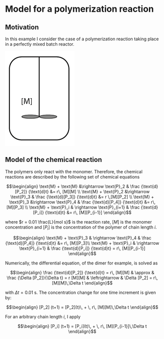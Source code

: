 # Model for a polymerization reaction

## Motivation

In this example I consider the case of a polymerization reaction taking place in a perfectly mixed batch reactor. 

![Icon of a batch reactor](ReadMeObjects/IconReactor.png)

## Model of the chemical reaction
The polymers only react with the monomer. Therefore, the chemical reactions are described by the following set of chemical equations

```math
\begin{align}
\text{M} + \text{M} &\rightarrow \text{P}_2 & \frac {\text{d}[P_2]} {\text{d}t} &= r\, [M][M] \\
\text{M} + \text{P}_2 &\rightarrow \text{P}_3 & \frac {\text{d}[P_3]} {\text{d}t} &= r \,[M][P_2] \\
\text{M} + \text{P}_3 &\rightarrow \text{P}_4 & \frac {\text{d}[P_4]} {\text{d}t} &= r\, [M][P_3] \\
\text{M} + \text{P}_i & \rightarrow \text{P}_{i+1} & \frac {\text{d}[P_i]} {\text{d}t} &= r\, [M][P_{i-1}]
\end{align}
```


where $r = 0.01 \frac{L}{mol s}$ is the reaction rate, $[M]$ is the monomer concentration and $[P_i]$ is the concentration of the polymer of chain length $i$. 

```math
\begin{align}
\text{M} + \text{P}_3 & \rightarrow \text{P}_4 & \frac {\text{d}[P_4]} {\text{d}t} &= r\, [M][P_3]\\

\text{M} + \text{P}_i & \rightarrow \text{P}_{i+1} & \frac {\text{d}[P_i]} {\text{d}t} = r\, [M][P_{i-1}]
\end{align}
```

Numerically, the differential equation, of the dimer for example, is solved as
```math
\begin{align}
\frac {\text{d}[P_2]} {\text{d}t} = r\, [M][M] & \approx & \frac {\Delta [P_2]}{\Delta t} = r [M][M]  & \leftrightarrow & \Delta [P_2] = r\, [M][M]\,\Delta t
\end{align}
```

with $\Delta t = 0.01$ s. The concentration change for one time increment is given by:
```math
\begin{align}
[P_2] (t+1) = [P_2](t)\, + \, r\, [M][M]\,\Delta t
\end{align}
```
For an arbitrary chain length $i$, I apply
```math
\begin{align}
[P_i] (t+1) = [P_i](t)\, + \, r\, [M][P_{i-1}]\,\Delta t
\end{align}
```
